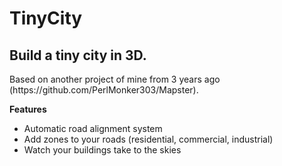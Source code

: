 <h1>TinyCity</h1>
<h2>Build a tiny city in 3D.</h2>
<p>
Based on another project of mine from 3 years ago (https://github.com/PerlMonker303/Mapster).
</p>

<b>Features</b>
<ul>
<li>Automatic road alignment system</li>
<li>Add zones to your roads (residential, commercial, industrial)</li>
<li>Watch your buildings take to the skies</li>
</ul>
